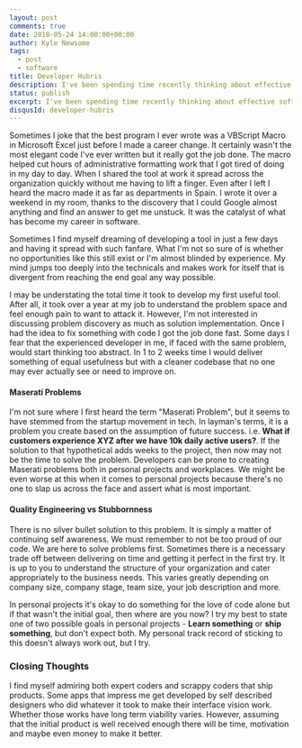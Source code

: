 ```yaml
---
layout: post
comments: true
date: 2018-05-24 14:00:00+00:00
author: Kyle Newsome
tags:
  - post
  - software
title: Developer Hubris
description: I've been spending time recently thinking about effective software delivery and how developer ego might get in the way
status: publish
excerpt: I've been spending time recently thinking about effective software delivery and how developer ego might get in the way
disqusId: developer-hubris
---
```


Sometimes I joke that the best program I ever wrote was a VBScript Macro in Microsoft Excel just before I made a career change. It certainly wasn't the most elegant code I've ever written but it really got the job done. The macro helped cut hours of administrative formatting work that I got tired of doing in my day to day. When I shared the tool at work it spread across the organization quickly without me having to lift a finger. Even after I left I heard the macro made it as far as departments in Spain. I wrote it over a weekend in my room, thanks to the discovery that I could Google almost anything and find an answer to get me unstuck. It was the catalyst of what has become my career in software.


Sometimes I find myself dreaming of developing a tool in just a few days and having it spread with such fanfare. What I'm not so sure of is whether no opportunities like this still exist or I'm almost blinded by experience. My mind jumps too deeply into the technicals and makes work for itself that is divergent from reaching the end goal any way possible.


I may be understating the total time it took to develop my first useful tool. After all, it took over a year at my job to understand the problem space and feel enough pain to want to attack it. However, I'm not interested in discussing problem discovery as much as solution implementation. Once I had the idea to fix something with code I got the job done fast.
Some days I fear that the experienced developer in me, if faced with the same problem, would start thinking too abstract. In 1 to 2 weeks time I would deliver something of equal usefulness but with a cleaner codebase that no one may ever actually see or need to improve on.

#### Maserati Problems

I'm not sure where I first heard the term "Maserati Problem", but it seems to have stemmed from the startup movement in tech. In layman's terms, it is a problem you create based on the assumption of future success. i.e. **What if customers experience XYZ after we have 10k daily active users?**. If the solution to that hypothetical adds weeks to the project, then now may not be the time to solve the problem. Developers can be prone to creating Maserati problems both in personal projects and workplaces. We might be even worse at this when it comes to personal projects because there's no one to slap us across the face and assert what is most important.


#### Quality Engineering vs Stubbornness

There is no silver bullet solution to this problem. It is simply a matter of continuing self awareness. We must remember to not be too proud of our code. We are here to solve problems first. Sometimes there is a necessary trade off between delivering on time and getting it perfect in the first try. It is up to you to understand the structure of your organization and cater appropriately to the business needs. This varies greatly depending on company size, company stage, team size, your job description and more. 

In personal projects it's okay to do something for the love of code alone but if that wasn't the initial goal, then where are you now? I try my best to state one of two possible goals in personal projects - **Learn something** or **ship something**, but don't expect both. My personal track record of sticking to this doesn't always work out, but I try.

### Closing Thoughts

I find myself admiring both expert coders and scrappy coders that ship products. Some apps that impress me get developed by self described designers who did whatever it took to make their interface vision work. Whether those works have long term viability varies. However, assuming that the initial product is well received enough there will be time, motivation and maybe even money to make it better.
